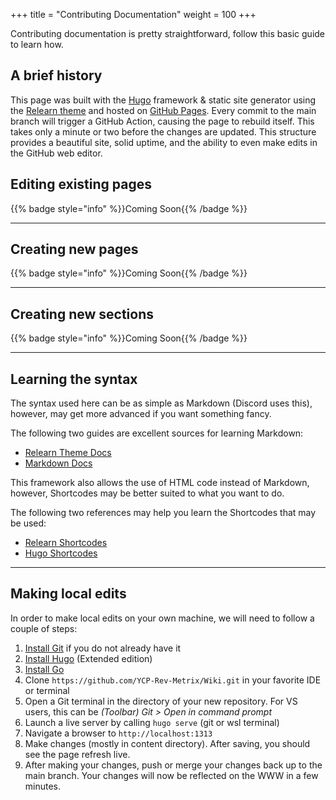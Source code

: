 +++
title = "Contributing Documentation"
weight = 100
+++

Contributing documentation is pretty straightforward, follow this basic guide to learn how.

## A brief history
This page was built with the [Hugo](https://gohugo.io/documentation/) framework & static site generator using the [Relearn theme](https://mcshelby.github.io/hugo-theme-relearn/) and hosted on [GitHub Pages](https://docs.github.com/en/pages/getting-started-with-github-pages/about-github-pages).
Every commit to the main branch will trigger a GitHub Action, causing the page to rebuild itself. This takes only a minute or two before the changes are updated. 
This structure provides a beautiful site, solid uptime, and the ability to even make edits in the GitHub web editor.

## Editing existing pages

{{% badge style="info" %}}Coming Soon{{% /badge %}}

---
## Creating new pages

{{% badge style="info" %}}Coming Soon{{% /badge %}}

---
## Creating new sections

{{% badge style="info" %}}Coming Soon{{% /badge %}}

---
## Learning the syntax

The syntax used here can be as simple as Markdown (Discord uses this), however, may get more advanced if you want something fancy.

The following two guides are excellent sources for learning Markdown:
- [Relearn Theme Docs](https://mcshelby.github.io/hugo-theme-relearn/cont/markdown/index.html)
- [Markdown Docs](https://commonmark.org/help/)

This framework also allows the use of HTML code instead of Markdown, however, Shortcodes may be better suited to what you want to do.

The following two references may help you learn the Shortcodes that may be used:
- [Relearn Shortcodes](https://mcshelby.github.io/hugo-theme-relearn/shortcodes/index.html)
- [Hugo Shortcodes](https://gohugo.io/content-management/shortcodes/)

---
## Making local edits

In order to make local edits on your own machine, we will need to follow a couple of steps:
1. [Install Git](https://git-scm.com/book/en/v2/Getting-Started-Installing-Git) if you do not already have it
1. [Install Hugo](https://gohugo.io/installation/) (Extended edition)
1. [Install Go](https://go.dev/doc/install)
1. Clone `https://github.com/YCP-Rev-Metrix/Wiki.git` in your favorite IDE or terminal
1. Open a Git terminal in the directory of your new repository. For VS users, this can be *(Toolbar) Git > Open in command prompt*
1. Launch a live server by calling `hugo serve` (git or wsl terminal)
1. Navigate a browser to `http://localhost:1313`
1. Make changes (mostly in content directory). After saving, you should see the page refresh live.
1. After making your changes, push or merge your changes back up to the main branch. Your changes will now be reflected on the WWW in a few minutes.
